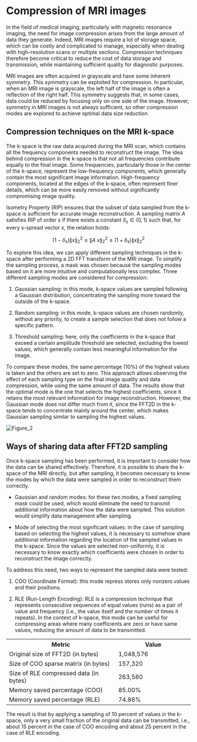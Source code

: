 # Compression of MRI images

In the field of medical imaging, particularly with magnetic resonance imaging, the need for image compression arises from the large amount of data they generate. Indeed, MRI images require a lot of storage space, which can be costly and complicated to manage, especially when dealing with high-resolution scans or multiple sections. Compression techniques therefore become critical to reduce the cost of data storage and transmission, while maintaining sufficient quality for diagnostic purposes.

MRI images are often acquired in grayscale and have some inherent symmetry. This symmetry can be exploited for compression. In particular, when an MRI image is grayscale, the left half of the image is often a reflection of the right half. This symmetry suggests that, in some cases, data could be reduced by focusing only on one side of the image. However, symmetry in MRI images is not always sufficient, so other compression modes are explored to achieve optimal data size reduction.


## Compression techniques on the MRI k-space

The k-space is the raw data acquired during the MRI scan, which contains all the frequency components needed to reconstruct the image. The idea behind compression in the k-space is that not all frequencies contribute equally to the final image. Some frequencies, particularly those in the center of the k-space, represent the low-frequency components, which generally contain the most significant image information. High-frequency components, located at the edges of the k-space, often represent finer details, which can be more easily removed without significantly compromising image quality.

Isometry Property (RIP) ensures that the subset of data sampled from the k-space is sufficient for accurate image reconstruction. A sampling matrix $A$ satisfies RIP of order $s$ if there exists a constant $δ_s ∈(0,1)$ such that, for every s-spread vector $x$, the relation holds: 

$$(1−δ_s) \|x\|_2^2 ​\leq \|A\ x\|_2^2 ​\leq (1+δ_s)\|x\|_2^2 $$

To explore this idea, we can apply different sampling techniques in the k-space after performing a 2D FFT transform of the MRI image. To simplify the sampling process, a mask was chosen because the sampling modes based on it are more intuitive and computationally less complex. Three different sampling modes are considered for compression:

1. Gaussian sampling: in this mode, k-space values are sampled following a Gaussian distribution, concentrating the sampling more toward the outside of the k-space.
   
2. Random sampling: in this mode, k-space values are chosen randomly, without any priority, to create a sample selection that does not follow a specific pattern.

3. Threshold sampling: here, only the coefficients in the k-space that exceed a certain amplitude threshold are selected, excluding the lowest values, which generally contain less meaningful information for the image.

To compare these modes, the same percentage (10%) of the highest values is taken and the others are set to zero. This approach allows observing the effect of each sampling type on the final image quality and data compression, while using the same amount of data. The results show that the optimal mode is the one that selects the highest coefficients, since it retains the most relevant information for image reconstruction. However, the Gaussian mode does not differ much from it, since the FFT2D in the k-space tends to concentrate mainly around the center, which makes Gaussian sampling similar to sampling the highest values.

![Figure_2](https://github.com/user-attachments/assets/b2363f85-79c4-40f7-99d4-8238c297bbf0)


## Ways of sharing data after FFT2D sampling

Once k-space sampling has been performed, it is important to consider how the data can be shared effectively. Therefore, it is possible to share the k-space of the MRI directly, but after sampling, it becomes necessary to know the modes by which the data were sampled in order to reconstruct them correctly.

- Gaussian and random modes: for these two modes, a fixed sampling mask could be used, which would eliminate the need to transmit additional information about how the data were sampled. This solution would simplify data management after sampling.

- Mode of selecting the most significant values: in the case of sampling based on selecting the highest values, it is necessary to somehow share additional information regarding the location of the sampled values in the k-space. Since the values are selected non-uniformly, it is necessary to know exactly which coefficients were chosen in order to reconstruct the image correctly.

To address this need, two ways to represent the sampled data were tested:

1. COO (Coordinate Format): this mode repress stores only nonzero values and their positions.

2. RLE (Run-Length Encoding): RLE is a compression technique that represents consecutive sequences of equal values (runs) as a pair of value and frequency (i.e., the value itself and the number of times it repeats). In the context of k-space, this mode can be useful for compressing areas where many coefficients are zero or have same values, reducing the amount of data to be transmitted.

<table align="center">
  <tr>
    <th style="width: 300px;">Metric</th>
    <th style="width: 200px;">Value</th>
  </tr>
  <tr>
    <td>Original size of FFT2D (in bytes)</td>
    <td>1,048,576</td>
  </tr>
  <tr>
    <td>Size of COO sparse matrix (in bytes)</td>
    <td>157,320</td>
  </tr>
  <tr>
    <td>Size of RLE compressed data (in bytes)</td>
    <td>263,580</td>
  </tr>
  <tr>
    <td>Memory saved percentage (COO)</td>
    <td>85.00%</td>
  </tr>
  <tr>
    <td>Memory saved percentage (RLE)</td>
    <td>74.86%</td>
  </tr>
</table>

The result is that by applying a sampling of 10 percent of values in the k-space, only a very small fraction of the original data can be transmitted, i.e., about 15 percent in the case of COO encoding and about 25 percent in the case of RLE encoding.